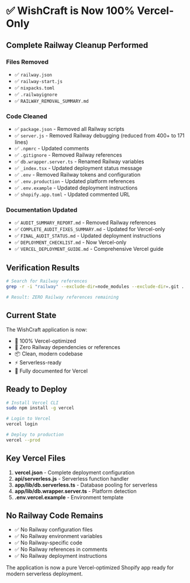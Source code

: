 # ✅ WishCraft is Now 100% Vercel-Only

## Complete Railway Cleanup Performed

### Files Removed
- ✅ `railway.json`
- ✅ `railway-start.js`
- ✅ `nixpacks.toml`
- ✅ `.railwayignore`
- ✅ `RAILWAY_REMOVAL_SUMMARY.md`

### Code Cleaned
- ✅ `package.json` - Removed all Railway scripts
- ✅ `server.js` - Removed Railway debugging (reduced from 400+ to 171 lines)
- ✅ `.npmrc` - Updated comments
- ✅ `.gitignore` - Removed Railway references
- ✅ `db.wrapper.server.ts` - Renamed Railway variables
- ✅ `_index.tsx` - Updated deployment status message
- ✅ `.env` - Removed Railway tokens and configuration
- ✅ `.env.production` - Updated platform references
- ✅ `.env.example` - Updated deployment instructions
- ✅ `shopify.app.toml` - Updated commented URL

### Documentation Updated
- ✅ `AUDIT_SUMMARY_REPORT.md` - Removed Railway references
- ✅ `COMPLETE_AUDIT_FIXES_SUMMARY.md` - Updated for Vercel-only
- ✅ `FINAL_AUDIT_STATUS.md` - Updated deployment instructions
- ✅ `DEPLOYMENT_CHECKLIST.md` - Now Vercel-only
- ✅ `VERCEL_DEPLOYMENT_GUIDE.md` - Comprehensive Vercel guide

## Verification Results

```bash
# Search for Railway references
grep -r -i "railway" --exclude-dir=node_modules --exclude-dir=.git .

# Result: ZERO Railway references remaining
```

## Current State

The WishCraft application is now:
- 🚀 100% Vercel-optimized
- 🧹 Zero Railway dependencies or references
- 📦 Clean, modern codebase
- ⚡ Serverless-ready
- 📖 Fully documented for Vercel

## Ready to Deploy

```bash
# Install Vercel CLI
sudo npm install -g vercel

# Login to Vercel
vercel login

# Deploy to production
vercel --prod
```

## Key Vercel Files

1. **vercel.json** - Complete deployment configuration
2. **api/serverless.js** - Serverless function handler
3. **app/lib/db.serverless.ts** - Database pooling for serverless
4. **app/lib/db.wrapper.server.ts** - Platform detection
5. **.env.vercel.example** - Environment template

## No Railway Code Remains

- ✅ No Railway configuration files
- ✅ No Railway environment variables
- ✅ No Railway-specific code
- ✅ No Railway references in comments
- ✅ No Railway deployment instructions

The application is now a pure Vercel-optimized Shopify app ready for modern serverless deployment.